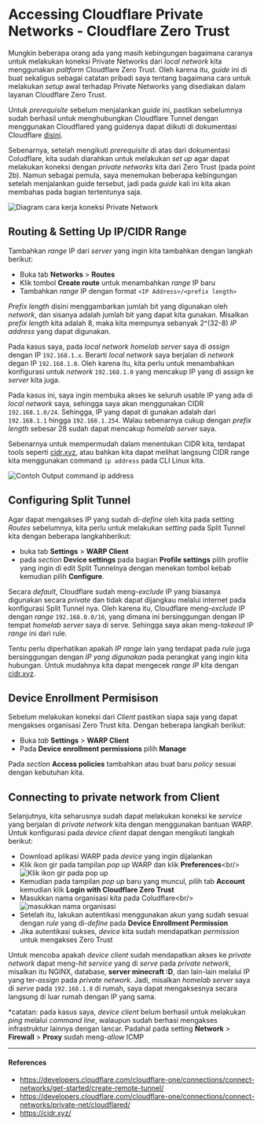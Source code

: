# Accessing Cloudflare Private Networks - Cloudflare Zero Trust

Mungkin beberapa orang ada yang masih kebingungan bagaimana caranya untuk melakukan koneksi Private Networks dari _local network_ kita menggunakan _paltform_ Cloudflare Zero Trust. Oleh karena itu, _guide_ ini di buat sekaligus sebagai catatan pribadi saya tentang bagaimana cara untuk melakukan _setup_ awal terhadap Private Networks yang disediakan dalam layanan Cloudflare Zero Trust.

Untuk _prerequisite_ sebelum menjalankan _guide_ ini, pastikan sebelumnya sudah berhasil untuk menghubungkan Cloudflare Tunnel dengan menggunakan Cloudflared yang guidenya dapat diikuti di dokumentasi Cloudflare [disini](https://developers.cloudflare.com/cloudflare-one/connections/connect-networks/get-started/create-remote-tunnel/).

Sebenarnya, setelah mengikuti _prerequisite_ di atas dari dokumentasi Coludflare, kita sudah diarahkan untuk melakukan _set up_ agar dapat melakukan koneksi dengan _private networks_ kita dari Zero Trust (pada point 2b). Namun sebagai pemula, saya menemukan beberapa kebingungan setelah menjalankan guide tersebut, jadi pada _guide_ kali ini kita akan membahas pada bagian tertentunya saja.

![Diagram cara kerja koneksi Private Network](https://media.githubusercontent.com/media/richard483/blogs-content/refs/heads/master/assets/20250203/01.png)

## Routing & Setting Up IP/CIDR Range

Tambahkan _range_ IP dari _server_ yang ingin kita tambahkan dengan langkah berikut:

- Buka tab **Networks** > **Routes**
- Klik tombol **Create route** untuk menambahkan _range_ IP baru
- Tambahkan _range_ IP dengan format `<IP Address>/<prefix length>`

_Prefix length_ disini menggambarkan jumlah bit yang digunakan oleh _network_, dan sisanya adalah jumlah bit yang dapat kita gunakan. Misalkan _prefix length_ kita adalah 8, maka kita mempunya sebanyak 2^(32-8) _IP address_ yang dapat digunakan.

Pada kasus saya, pada _local network homelab server_ saya di _assign_ dengan IP `192.168.1.x`. Berarti _local network_ saya berjalan di _network_ degan IP `192.168.1.0`. Oleh karena itu, kita perlu untuk menambahkan konfigurasi untuk _network_ `192.168.1.0` yang mencakup IP yang di assign ke _server_ kita juga.

Pada kasus ini, saya ingin membuka akses ke seluruh usable IP yang ada di _local network_ saya, sehingga saya akan menggunakan CIDR `192.168.1.0/24`. Sehingga, IP yang dapat di gunakan adalah dari `192.168.1.1` hingga `192.168.1.254`. Walau sebenarnya cukup dengan _prefix length_ sebesar 28 sudah dapat mencakup _homelab server_ saya.

Sebenarnya untuk mempermudah dalam menentukan CIDR kita, terdapat tools seperti [cidr.xyz](https://cidr.xyz/), atau bahkan kita dapat melihat langsung CIDR range kita menggunakan command `ip address` pada CLI Linux kita.

![Contoh Output command ip address](https://media.githubusercontent.com/media/richard483/blogs-content/refs/heads/master/assets/20250203/02.png)

## Configuring Split Tunnel

Agar dapat mengakses IP yang sudah di-_define_ oleh kita pada setting _Routes_ sebelumnya, kita perlu untuk melakukan _setting_ pada Split Tunnel kita dengan beberapa langkahberikut:

- buka tab **Settings** > **WARP Client**
- pada _section_ **Device settings** pada bagian **Profile settings** pilih profile yang ingin di edit Split Tunnelnya dengan menekan tombol kebab kemudian pilih **Configure**.

Secara _default_, Cloudflare sudah meng-_exclude_ IP yang biasanya digunakan secara _private_ dan tidak dapat dijangkau melalui internet pada konfigurasi Split Tunnel nya. Oleh karena itu, Cloudflare meng-_exclude_ IP dengan _range_ `192.168.0.0/16`, yang dimana ini bersinggungan dengan IP tempat _homelab server_ saya di serve. Sehingga saya akan meng-_takeout_ IP _range_ ini dari rule.

Tentu perlu diperhatikan apakah _IP range_ lain yang terdapat pada _rule_ juga bersinggungan dengan _IP yang digunakan_ pada perangkat yang ingin kita hubungan. Untuk mudahnya kita dapat mengecek _range IP_ kita dengan [cidr.xyz](cidr.xyz).

## Device Enrollment Permisison

Sebelum melakukan koneksi dari _Client_ pastikan siapa saja yang dapat mengakses organisasi Zero Trust kita. Dengan beberapa langkah berikut:

- Buka _tab_ **Settings** > **WARP Client**
- Pada **Device enrollment permissions** pilih **Manage**

Pada _section_ **Access policies** tambahkan atau buat baru _policy_ sesuai dengan kebutuhan kita.

## Connecting to private network from Client

Selanjutnya, kita seharusnya sudah dapat melakukan koneksi ke _service_ yang berjalan di _private network_ kita dengan menggunakan bantuan WARP. Untuk konfigurasi pada _device client_ dapat dengan mengikuti langkah berikut:

- Download aplikasi WARP pada _device_ yang ingin dijalankan
- Klik ikon gir pada tampilan _pop up_ WARP dan klik **Preferences**\<br/>
![Klik ikon gir pada pop up](https://media.githubusercontent.com/media/richard483/blogs-content/refs/heads/master/assets/20250203/03.png)
- Kemudian pada tampilan _pop up_ baru yang muncul, pilih tab **Account** kemudian klik **Login with Cloudflare Zero Trust**
- Masukkan nama organisasi kita pada Coludflare\<br/>
![masukkan nama organisasi](https://media.githubusercontent.com/media/richard483/blogs-content/refs/heads/master/assets/20250203/05.png)
- Setelah itu, lakukan autentikasi menggunakan akun yang sudah sesuai dengan _rule_ yang di-_define_ pada **Device Enrollment Permission**
- Jika autentikasi sukses, _device_ kita sudah mendapatkan _permission_ untuk mengakses Zero Trust

Untuk mencoba apakah _device client_ sudah mendapatkan akses ke _private network_ dapat meng-_hit_ _service_ yang di _serve_ pada _private network_, misalkan itu NGINX, database, **server minecraft :D**, dan lain-lain melalui IP yang ter-_assign_ pada _private network_. Jadi, misalkan _homelab server_ saya di _serve_ pada `192.168.1.8` di rumah, saya dapat mengaksesnya secara langsung di luar rumah dengan IP yang sama.

\*catatan: pada kasus saya, _device client_ belum berhasil untuk melakukan _ping_ melalui _command line_, walaupun sudah berhasi mengakses infrastruktur lainnya dengan lancar. Padahal pada setting **Network** > **Firewall** > **Proxy** sudah meng-_allow_ ICMP

---

#### References

- https://developers.cloudflare.com/cloudflare-one/connections/connect-networks/get-started/create-remote-tunnel/
- https://developers.cloudflare.com/cloudflare-one/connections/connect-networks/private-net/cloudflared/
- https://cidr.xyz/
